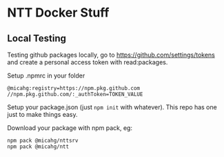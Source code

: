 # NTT Docker Stuff

## Local Testing

Testing github packages locally, go to https://github.com/settings/tokens and create a personal access token with read:packages.

Setup .npmrc in your folder
```
@micahg:registry=https://npm.pkg.github.com
//npm.pkg.github.com/:_authToken=TOKEN_VALUE
```

Setup your package.json (just `npm init` with whatever). This repo has one just to make things easy.

Download your package with npm pack, eg:

```
npm pack @micahg/nttsrv
npm pack @micahg/ntt
```